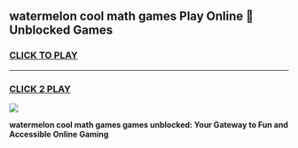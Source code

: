 
## watermelon cool math games Play Online 👋 Unblocked Games
<h3>
<a href="https://news.freeplayer.one?title=watermelon_cool_math_games&ref=17CMG">CLICK TO PLAY</a></h3>
<hr>

<h3>
<a href="https://news.freeplayer.one?title=watermelon_cool_math_games&ref=17CMG">CLICK 2 PLAY</a>
  
</h3>

<a href="https://news.freeplayer.one?title=watermelon_cool_math_games&ref=17CMG/"><img src="https://clearcache.store/games.png"></a>


**watermelon cool math games games unblocked: Your Gateway to Fun and Accessible Online Gaming**
